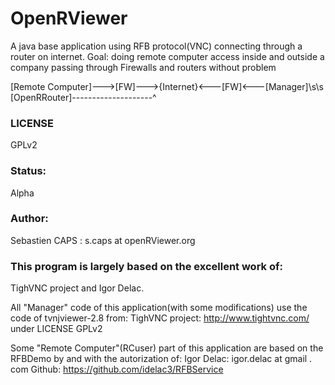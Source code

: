 # OpenRViewer

A java base application using RFB protocol(VNC) connecting through a router on internet.
Goal: doing remote computer access inside and outside a company passing through Firewalls and routers without problem


[Remote Computer]--->[FW]--->{Internet}<---[FW]<---[Manager]\s\s
 [OpenRRouter]--------------------^

### LICENSE

GPLv2

### Status:

Alpha

### Author:

Sebastien CAPS : s.caps at openRViewer.org

### This program is largely based on the excellent work of:
TighVNC project and Igor Delac.

All "Manager" code of this application(with some modifications) use the code of tvnjviewer-2.8 from:
TighVNC project: http://www.tightvnc.com/ under LICENSE GPLv2

Some "Remote Computer"(RCuser) part of this application are based on the RFBDemo by and with the autorization of: 
Igor Delac: igor.delac at gmail . com
Github: https://github.com/idelac3/RFBService
